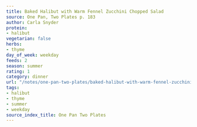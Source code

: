 ```yaml
---
title: Baked Halibut with Warm Fennel Zucchini Chopped Salad
source: One Pan, Two Plates p. 183
author: Carla Snyder
protein:
- halibut
vegetarian: false
herbs:
- thyme
day_of_week: weekday
feeds: 2
season: summer
rating: 1
category: dinner
url: "/notes/one-pan-two-plates/baked-halibut-with-warm-fennel-zucchini-chopped-salad.html"
tags:
- halibut
- thyme
- summer
- weekday
source_index_title: One Pan Two Plates
---
```



